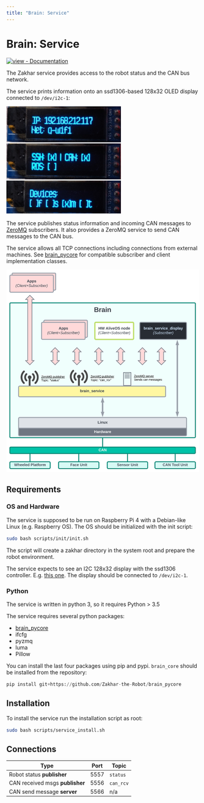 ```yaml
---
title: "Brain: Service"
---
```


# Brain: Service

[![view - Documentation](https://img.shields.io/badge/Source%20Code-GitHub-blue)](https://github.com/Zakhar-the-Robot/brain_service "Go to repository")

The Zakhar service provides access to the robot status and the CAN bus network.

The service prints information onto an ssd1306-based 128x32 OLED display connected to `/dev/i2c-1`:

<img src="screen1.jpg" width="300">
<img src="screen2.jpg" width="300">
<img src="screen3.jpg" width="300">

The service publishes status information and incoming CAN messages to [ZeroMQ](https://zeromq.org/) subscribers. It also provides a ZeroMQ service to send CAN messages to the CAN bus.

The service allows all TCP connections including connections from external machines. See [brain_pycore](https://github.com/Zakhar-the-Robot/brain_pycore) for compatible subscriber and client implementation classes.

<img src="structure.svg" width="800">

## Requirements

### OS and Hardware
The service is supposed to be run on Raspberry Pi 4 with a Debian-like Linux (e.g. Raspberry OS). The OS should be initialized with the init script:

```bash
sudo bash scripts/init/init.sh
```

The script will create a zakhar directory in the system root and prepare the robot environment.

The service expects to see an I2C 128x32 display with the ssd1306 controller. E.g. [this one](https://www.adafruit.com/product/931). The display should be connected to `/dev/i2c-1`.

### Python

The service is written in python 3, so it requires Python > 3.5

The service requires several python packages:

- [brain_pycore](https://github.com/Zakhar-the-Robot/brain_pycore)
- ifcfg
- pyzmq
- luma
- Pillow

You can install the last four packages using pip and pypi. `brain_core` should be installed from the repository:

```python
pip install git+https://github.com/Zakhar-the-Robot/brain_pycore
```

## Installation

To install the service run the installation script as root:

```bash
sudo bash scripts/service_install.sh
```

## Connections

| Type                           | Port | Topic    |
|--------------------------------|------|----------|
|Robot status **publisher**      | 5557 | `status` |
|CAN received msgs **publisher** | 5556 | `can_rcv`|
|CAN send message **server**     | 5566 | n/a      |

